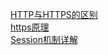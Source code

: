 
[HTTP与HTTPS的区别](http://www.mahaixiang.cn/internet/1233.html)<br>
[https原理](http://www.cnblogs.com/ttltry-air/archive/2012/08/20/2647898.html)<br>
[Session机制详解](http://justsee.iteye.com/blog/1570652)<br>
